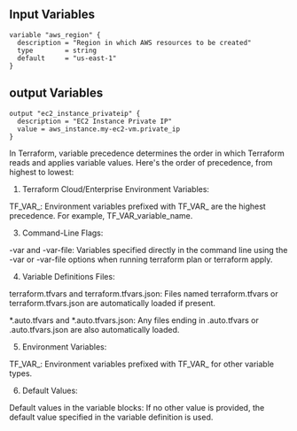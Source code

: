 ## Input Variables

```
variable "aws_region" {
  description = "Region in which AWS resources to be created"
  type        = string
  default     = "us-east-1"
}
```

## output Variables

```
output "ec2_instance_privateip" {
  description = "EC2 Instance Private IP"
  value = aws_instance.my-ec2-vm.private_ip 
}
```

In Terraform, variable precedence determines the order in which Terraform reads and applies variable values. Here's the order of precedence, from highest to lowest:

1. Terraform Cloud/Enterprise Environment Variables:

TF_VAR_: Environment variables prefixed with TF_VAR_ are the highest precedence. For example, TF_VAR_variable_name.

3. Command-Line Flags:

-var and -var-file: Variables specified directly in the command line using the -var or -var-file options when running terraform plan or terraform apply.

4. Variable Definitions Files:

terraform.tfvars and terraform.tfvars.json: Files named terraform.tfvars or terraform.tfvars.json are automatically loaded if present.

*.auto.tfvars and *.auto.tfvars.json: Any files ending in .auto.tfvars or .auto.tfvars.json are also automatically loaded.

5. Environment Variables:

TF_VAR_: Environment variables prefixed with TF_VAR_ for other variable types.

6. Default Values:

Default values in the variable blocks: If no other value is provided, the default value specified in the variable definition is used.
